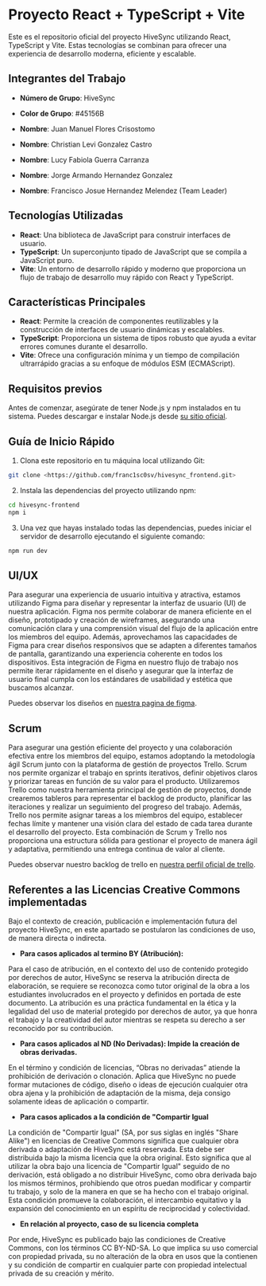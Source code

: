 # Proyecto React + TypeScript + Vite

Este es el repositorio oficial del proyecto HiveSync utilizando React, TypeScript y Vite. Estas tecnologías se combinan para ofrecer una experiencia de desarrollo moderna, eficiente y escalable.

## Integrantes del Trabajo
- **Número de Grupo**: HiveSync
- **Color de Grupo**: #45156B

- **Nombre**: Juan Manuel Flores Crisostomo
- **Nombre**: Christian Levi Gonzalez Castro
- **Nombre**: Lucy Fabiola Guerra Carranza
- **Nombre**: Jorge Armando Hernandez Gonzalez 
- **Nombre**: Francisco Josue Hernandez Melendez (Team Leader)
  
## Tecnologías Utilizadas

- **React**: Una biblioteca de JavaScript para construir interfaces de usuario.
- **TypeScript**: Un superconjunto tipado de JavaScript que se compila a JavaScript puro.
- **Vite**: Un entorno de desarrollo rápido y moderno que proporciona un flujo de trabajo de desarrollo muy rápido con React y TypeScript.

## Características Principales

- **React**: Permite la creación de componentes reutilizables y la construcción de interfaces de usuario dinámicas y escalables.
- **TypeScript**: Proporciona un sistema de tipos robusto que ayuda a evitar errores comunes durante el desarrollo.
- **Vite**: Ofrece una configuración mínima y un tiempo de compilación ultrarrápido gracias a su enfoque de módulos ESM (ECMAScript).

## Requisitos previos

Antes de comenzar, asegúrate de tener Node.js y npm instalados en tu sistema. Puedes descargar e instalar Node.js desde [su sitio oficial](https://nodejs.org/).

## Guía de Inicio Rápido

1. Clona este repositorio en tu máquina local utilizando Git:

```bash
git clone <https://github.com/franc1sc0sv/hivesync_frontend.git>
```
2. Instala las dependencias del proyecto utilizando npm:

```bash
cd hivesync-frontend
npm i
```

3. Una vez que hayas instalado todas las dependencias, puedes iniciar el servidor de desarrollo ejecutando el siguiente comando:

```bash
npm run dev
```

## UI/UX

Para asegurar una experiencia de usuario intuitiva y atractiva, estamos utilizando Figma para diseñar y representar la interfaz de usuario (UI) de nuestra aplicación. Figma nos permite colaborar de manera eficiente en el diseño, prototipado y creación de wireframes, asegurando una comunicación clara y una comprensión visual del flujo de la aplicación entre los miembros del equipo. Además, aprovechamos las capacidades de Figma para crear diseños responsivos que se adapten a diferentes tamaños de pantalla, garantizando una experiencia coherente en todos los dispositivos. Esta integración de Figma en nuestro flujo de trabajo nos permite iterar rápidamente en el diseño y asegurar que la interfaz de usuario final cumpla con los estándares de usabilidad y estética que buscamos alcanzar.

Puedes observar los diseños en [nuestra pagina de figma](https://www.figma.com/community/file/1350472993451201608/hivesync-ux-ui).


## Scrum

Para asegurar una gestión eficiente del proyecto y una colaboración efectiva entre los miembros del equipo, estamos adoptando la metodología ágil Scrum junto con la plataforma de gestión de proyectos Trello. Scrum nos permite organizar el trabajo en sprints iterativos, definir objetivos claros y priorizar tareas en función de su valor para el producto. Utilizaremos Trello como nuestra herramienta principal de gestión de proyectos, donde crearemos tableros para representar el backlog de producto, planificar las iteraciones y realizar un seguimiento del progreso del trabajo. Además, Trello nos permite asignar tareas a los miembros del equipo, establecer fechas límite y mantener una visión clara del estado de cada tarea durante el desarrollo del proyecto. Esta combinación de Scrum y Trello nos proporciona una estructura sólida para gestionar el proyecto de manera ágil y adaptativa, permitiendo una entrega continua de valor al cliente.

Puedes observar nuestro backlog de trello en [nuestra perfil oficial de trello](https://trello.com/invite/b/y1CRo83f/ATTI477e5f2ad320fa5c910c83c9c0e349191CD1D530/hivesync).

## Referentes a las Licencias Creative Commons implementadas

Bajo el contexto de creación, publicación e implementación futura del proyecto HiveSync, en este apartado se postularon las condiciones de uso, de manera directa o indirecta.

- **Para casos aplicados al termino BY (Atribución):**

Para el caso de atribución, en el contexto del uso de contenido protegido por derechos de autor, HiveSync se reserva la atribución directa de elaboración, se requiere se reconozca como tutor original de la obra a los estudiantes involucrados en el proyecto y definidos en portada de este documento.  La atribución es una práctica fundamental en la ética y la legalidad del uso de material protegido por derechos de autor, ya que honra el trabajo y la creatividad del autor mientras se respeta su derecho a ser reconocido por su contribución.

- **Para casos aplicados al ND (No Derivadas): Impide la creación de obras derivadas.**


En el término y condición de licencias, “Obras no derivadas” atiende la prohibición de derivación o clonación. Aplica que HiveSync no puede formar mutaciones de código, diseño o ideas de ejecución cualquier otra obra ajena y la prohibición de adaptación de la misma, deja consigo solamente ideas de aplicación o compartir.

- **Para casos aplicados a la condición de "Compartir Igual**

La condición de "Compartir Igual" (SA, por sus siglas en inglés "Share Alike") en licencias de Creative Commons significa que cualquier obra derivada o adaptación de HiveSync está reservada. Esta debe ser distribuida bajo la misma licencia que la obra original. Esto significa que al utilizar la obra bajo una licencia de "Compartir Igual" seguido de no derivación, está obligado a no distribuir HiveSync, como obra derivada bajo los mismos términos, prohibiendo que otros puedan modificar y compartir tu trabajo, y solo de la manera en que se ha hecho con el trabajo original. Esta condición promueve la colaboración, el intercambio equitativo y la expansión del conocimiento en un espíritu de reciprocidad y colectividad.

- **En relación al proyecto, caso de su licencia completa**

Por ende, HiveSync es publicado bajo las condiciones de Creative Commons, con los términos CC BY-ND-SA. Lo que implica su uso comercial con propiedad privada, su no alteración de la obra en usos que la contienen y su condición de compartir en cualquier parte con propiedad intelectual privada de su creación y mérito.






